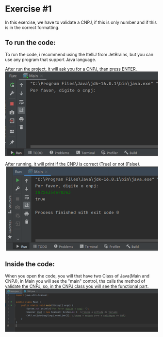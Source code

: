 # Exercise #1

In this exercise, we have to validate a CNPJ, if this is only number and if this is in the correct formatting.

## To run the code:

To run the code, i recommend using the ItelliJ from JetBrains, but you can use any program that support Java language.


After run the project, it will ask you for a CNPJ, than press ENTER.
![Terminal](/cnpj-terminal.jpg)


After running, it will print if the CNPJ is correct (True) or not (False).
![Saida](/cnpj-saida.png)

## Inside the code:

When you open the code, you will that have two Class of Java(Main and CNPJ), in Main you will see the "main" control, tha calls the method of validate the CNPJ, so, in the CNPJ class you will see the functional part.
![Main](/cnpj-main.png)


